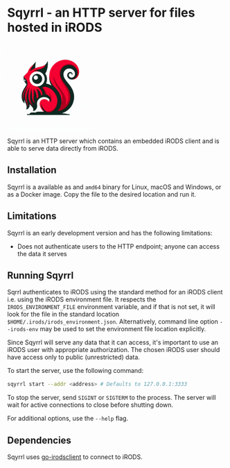 
# Sqyrrl - an HTTP server for files hosted in iRODS

<img src="sqyrrl.jpg" alt="Sqyrrl" width="200"/>

Sqyrrl is an HTTP server which contains an embedded iRODS client and is able to
serve data directly from iRODS.

## Installation

Sqyrrl is a available as and `amd64` binary for Linux, macOS and Windows,
or as a Docker image. Copy the file to the desired location and run it.

## Limitations

Sqyrrl is an early development version and has the following limitations:

- Does not authenticate users to the HTTP endpoint; anyone can access the data it serves

## Running Sqyrrl

Sqrrl authenticates to iRODS using the standard method for an iRODS client i.e.
using the iRODS environment file. It respects the `IRODS_ENVIRONMENT_FILE` environment
variable, and if that is not set, it will look for the file in the standard location
`$HOME/.irods/irods_environment.json`. Alternatively, command line option `--irods-env`
may be used to set the environment file location explicitly.

Since Sqyrrl will serve any data that it can access, it's important to use an iRODS user
with appropriate authorization. The chosen iRODS user should have access only to public
(unrestricted) data.

To start the server, use the following command:

```sh
sqyrrl start --addr <address> # Defaults to 127.0.0.1:3333
```

To stop the server, send `SIGINT` or `SIGTERM` to the process. The server will wait for
active connections to close before shutting down.

For additional options, use the `--help` flag.

## Dependencies

Sqyrrl uses [go-irodsclient](https://github.com/cyverse/go-irodsclient) to connect to iRODS. 